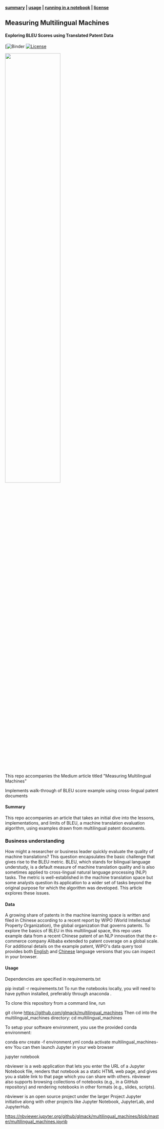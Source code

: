 **[summary](#multilingual_machines) | [usage](#usage) | [running in a notebook](#running-the-notebooks) | [license](#license)**

## Measuring Multilingual Machines
#### Exploring BLEU Scores using Translated Patent Data

[![Binder](https://hub.gke.mybinder.org/user/glmack-multilingual_machines-9q2foo49/notebooks/multilingual_machines.ipynb)
[![License](https://img.shields.io/badge/License-BSD%203--Clause-blue.svg)](https://opensource.org/licenses/BSD-3-Clause)

<img src="img.png" width=60% align="middle">

This repo accompanies the Medium article titled "Measuring Multilingual Machines"

Implements walk-through of BLEU score example using cross-lingual patent documents

#### Summary
This repo accompanies an article that takes an initial dive into the lessons, implementations, and limits of BLEU, a machine translation evaluation algorithm, using examples drawn from multilingual patent documents. 

### Business understanding
How might a researcher or business leader quickly evaluate the quality of machine translations? This question encapsulates the basic challenge that gives rise to the BLEU metric. BLEU, which stands for bilingual language understudy, is a default measure of machine translation quality and is also sometimes applied to cross-lingual natural language processing (NLP) tasks. The metric is well-established in the machine translation space but some analysts question its application to a wider set of tasks beyond the original purpose for which the algorithm was developed. This article explores these issues.

#### Data
A growing share of patents in the machine learning space is written and filed in Chinese according to a recent report by WIPO (World Intellectual Property Organization), the global organization that governs patents. To explore the basics of BLEU in this multilingual space, this repo uses example data from a recent Chinese patent of an NLP innovation that the e-commerce company Alibaba extended to patent coverage on a global scale. For additional details on the example patent, WIPO's data query tool provides both [English](https://patentscope.wipo.int/search/en/detail.jsf?docId=WO2019085779) and [Chinese](https://patentscope.wipo.int/search/zh/detail.jsf?docId=WO2019085779) language versions that you can inspect in your browser. 

#### Usage
Dependencies are specified in requirements.txt

pip install -r requirements.txt
To run the notebooks locally, you will need to have python installed, preferably through anaconda .

To clone this repository from a command line, run

git clone https://github.com/glmack/multilingual_machines
Then cd into the multilingual_machines directory: cd multilingual_machines

To setup your software environment, you use the provided conda environment:

conda env create -f environment.yml
conda activate multilingual_machines-env
You can then launch Jupyter in your web browser

jupyter notebook

nbviewer is a web application that lets you enter the URL of a Jupyter Notebook file, renders that notebook as a static HTML web page, and gives you a stable link to that page which you can share with others. nbviewer also supports browsing collections of notebooks (e.g., in a GitHub repository) and rendering notebooks in other formats (e.g., slides, scripts).

nbviewer is an open source project under the larger Project Jupyter initiative along with other projects like Jupyter Notebook, JupyterLab, and JupyterHub.

https://nbviewer.jupyter.org/github/glmack/multilingual_machines/blob/master/multilingual_machines.ipynb
